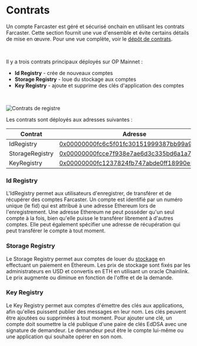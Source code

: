 # Contrats

Un compte Farcaster est géré et sécurisé onchain en utilisant les contrats Farcaster. Cette section fournit une vue d'ensemble et évite certains détails de mise en œuvre. Pour une vue complète, voir le [dépôt de contrats](https://github.com/farcasterxyz/contracts/).

<br>

Il y a trois contrats principaux déployés sur OP Mainnet :

- **Id Registry** - crée de nouveaux comptes
- **Storage Registry** - loue du stockage aux comptes
- **Key Registry** - ajoute et supprime des clés d'application des comptes

<br>

![Contrats de registre](/assets/registry-contracts.png)

Les contrats sont déployés aux adresses suivantes :

| Contrat        | Adresse                                                                                                                          |
| --------------- | -------------------------------------------------------------------------------------------------------------------------------- |
| IdRegistry      | [0x00000000fc6c5f01fc30151999387bb99a9f489b](https://optimistic.etherscan.io/address/0x00000000fc6c5f01fc30151999387bb99a9f489b) |
| StorageRegistry | [0x00000000fcce7f938e7ae6d3c335bd6a1a7c593d](https://optimistic.etherscan.io/address/0x00000000fcce7f938e7ae6d3c335bd6a1a7c593d) |
| KeyRegistry     | [0x00000000fc1237824fb747abde0ff18990e59b7e](https://optimistic.etherscan.io/address/0x00000000fc1237824fb747abde0ff18990e59b7e)

### Id Registry

L'IdRegistry permet aux utilisateurs d'enregistrer, de transférer et de récupérer des comptes Farcaster. Un compte est identifié par un numéro unique (le fid) qui est attribué à une adresse Ethereum lors de l'enregistrement. Une adresse Ethereum ne peut posséder qu'un seul compte à la fois, bien qu'elle puisse le transférer librement à d'autres comptes. Elle peut également spécifier une adresse de récupération qui peut transférer le compte à tout moment.

### Storage Registry

Le Storage Registry permet aux comptes de louer du [stockage](../what-is-farcaster/messages.md#storage) en effectuant un paiement en Ethereum. Les prix de stockage sont fixés par les administrateurs en USD et convertis en ETH en utilisant un oracle Chainlink. Le prix augmente ou diminue en fonction de l'offre et de la demande.

### Key Registry

Le Key Registry permet aux comptes d'émettre des clés aux applications, afin qu'elles puissent publier des messages en leur nom. Les clés peuvent être ajoutées ou supprimées à tout moment. Pour ajouter une clé, un compte doit soumettre la clé publique d'une paire de clés EdDSA avec une signature de demandeur. Le demandeur peut être le compte lui-même ou une application qui souhaite opérer en son nom.